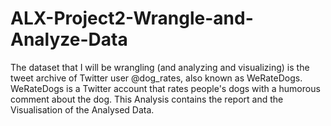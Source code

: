 # ALX-Project2-Wrangle-and-Analyze-Data
The dataset that I will be wrangling (and analyzing and visualizing) is the tweet archive of Twitter user @dog_rates, also known as WeRateDogs. WeRateDogs is a Twitter account that rates people's dogs with a humorous comment about the dog.
This Analysis contains the report and the Visualisation of the Analysed Data.
